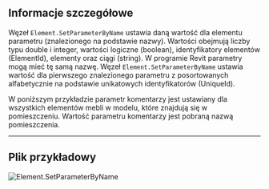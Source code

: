 ## Informacje szczegółowe
Węzeł `Element.SetParameterByName` ustawia daną wartość dla elementu parametru (znalezionego na podstawie nazwy). Wartości obejmują liczby typu double i integer, wartości logiczne (boolean), identyfikatory elementów (ElementId), elementy oraz ciągi (string). W programie Revit parametry mogą mieć tę samą nazwę. Węzeł `Element.SetParameterByName` ustawia wartość dla pierwszego znalezionego parametru z posortowanych alfabetycznie na podstawie unikatowych identyfikatorów (UniqueId).

W poniższym przykładzie parametr komentarzy jest ustawiany dla wszystkich elementów mebli w modelu, które znajdują się w pomieszczeniu. Wartość parametru komentarzy jest pobraną nazwą pomieszczenia.
___
## Plik przykładowy

![Element.SetParameterByName](./Revit.Elements.Element.SetParameterByName_img.jpg)
